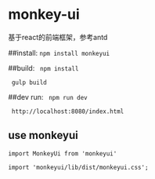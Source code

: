 # monkey-ui
基于react的前端框架，参考antd

##install:
<code>npm install monkeyui</code>

##build:
<code> npm install </code>

<code> gulp build</code>	

##dev run:
<code> npm run dev </code>

<code>	http://localhost:8080/index.html</code>


## use monkeyui

<code>import MonkeyUi from 'monkeyui'</code>

<code>import 'monkeyui/lib/dist/monkeyui.css';</code>